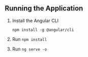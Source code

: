 # 


## Running the Application

1. Install the Angular CLI

    `npm install -g @angular/cli`

1. Run `npm install`

1. Run `ng serve -o`